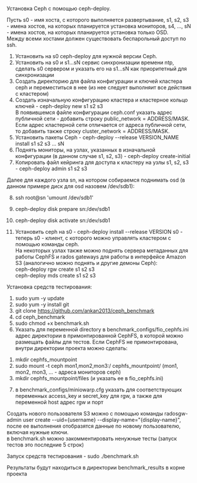 Установка Ceph с помощью ceph-deploy. <br>

Пусть s0 - имя хоста, с которого выполняется развертывание, s1, s2, s3 - имена хостов, на которых планируется установка мониторов, s4, ..., sN - имена хостов, на которых планируется установка только OSD. <br>
Между всеми хостами должен существовать беспарольный доступ по ssh. <br>

1. Установить на s0 сeph-deploy для нужной версии Ceph. <br>
2. Установить на s0 и s1...sN сервис синхронизации времени ntp, сделать s0 сервером и указать его на s1...sN как приоритетный для синхронизации <br>
3. Создать директорию для файла конфигурации и ключей кластера ceph и переместиться в нее (из нее следует выполняит все действия с кластером) <br>
4. Создать изначальную конфигурацию кластера и кластерное кольцо ключей - ceph-deploy new s1 s2 s3 <br>
В появившемся файле конфигурации ceph.conf указать адрес публичной сети - добавить строку public_network = ADDRESS/MASK. Если адрес кластерной сети отличается от адреса публичной сети, то добавить также строку cluster_network = ADDRESS/MASK. <br>
5. Установить пакеты Сeph - ceph-deploy --release VERSION_NAME install s1 s2 s3 ... sN <br>
6. Поднять мониторы, на узлах, указанных в изначальной конфигурации (в данном случае s1, s2, s3) - ceph-deploy create-initial <br>
7. Копировать файл кейринга для доступа к кластеру на узлы s1, s2, s3 - ceph-deploy admin s1 s2 s3  <br>

Далее для каждого узла sn, на котором собираемся поднимать osd (в данном примере диск для osd назовем /dev/sdb1): <br>

8. ssh root@sn 'umount /dev/sdb1' <br>
9. ceph-deploy disk prepare sn:/dev/sdb1 <br>
10. ceph-deploy disk activate sn:/dev/sdb1 <br>

11. Установить ceph на s0 - ceph-deploy install --release VERSION s0 - теперь s0 - клиент, с которого можно управлять кластером с помощью команды ceph. <br>
На некоторых узлах также можно поднять сервера метаданных для работы CephFS и rados gateways для работы в интерфейсе Amazon S3 (аналогично можно поднять и другие демоны Ceph): <br>
ceph-deploy rgw create s1 s2 s3 <br>
ceph-deploy mds create s1 s2 s3 <br>

Установка средств тестирования: <br>

1. sudo yum -y update <br>
2. sudo yum -y install git <br>
3. git clone https://github.com/ankan2013/ceph_benchmark <br>
4. cd ceph_benchmark <br>
5. sudo chmod +x benchmark.sh <br>
6. Указать для переменной directory в benchmark_configs/fio_cephfs.ini адрес директории в примонтированной CephFS, в которой можно размещать файлы для тестов. Если CephFS не примонтирована, внутри директории проекта можно сделать: <br>

1) mkdir cephfs_mountpoint <br>
2) sudo mount -t ceph mon1,mon2,mon3:/ cephfs_mountpoint/ (mon1, mon2, mon3, ... - адреса мониторов ceph) <br>
3) mkdir cephfs_mountpoint/files (и указать ее в fio_cephfs.ini) <br>

7. в benchmark_configs/miniowarp.cfg указать для соответствующих переменных access_key и secret_key для rgw, а также для переменной host адрес rgw и порт <br>

Создать нового пользователя S3 можно с помощью команды radosgw-admin user create --uid={username} --display-name="{display-name}", после ее выполнения отобразятся данные по новому пользователю, включая нужные ключи. <br>
в benchmark.sh можно закомментировать ненужные тесты (запуск тестов это последние 5 строк) <br>

Запуск средств тестирования - sudo ./benchmark.sh <br>

Результаты будут находиться в директории benchmark_results в корне проекта <br>
